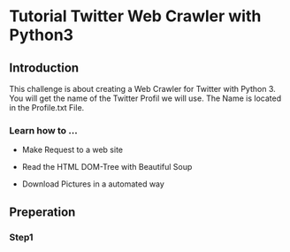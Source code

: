  

# Tutorial Twitter Web Crawler with Python3 

  

## Introduction 

This challenge is about creating a Web Crawler for Twitter with Python 3. You will get the name of the Twitter Profil we will use. The Name is located in the Profile.txt File.


### Learn how to ...

* Make Request to a web site

* Read the HTML DOM-Tree with Beautiful Soup

* Download Pictures in a automated way


## Preperation

### Step1


